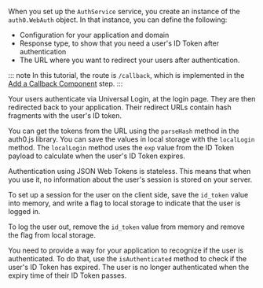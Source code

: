 When you set up the `AuthService` service, you create an instance of the `auth0.WebAuth` object. In that instance, you can define the following:

* Configuration for your application and domain
* Response type, to show that you need a user's ID Token after authentication
* The URL where you want to redirect your users after authentication.

::: note
In this tutorial, the route is `/callback`, which is implemented in the [Add a Callback Component](#add-a-callback-component) step. 
:::

Your users authenticate via Universal Login, at the login page. They are then redirected back to your application. Their redirect URLs contain hash fragments with the user's ID token.

You can get the tokens from the URL using the `parseHash` method in the auth0.js library. You can save the values in local storage with the `localLogin` method. The `localLogin` method uses the `exp` value from the ID Token payload to calculate when the user's ID Token expires.

Authentication using JSON Web Tokens is stateless. This means that when you use it, no information about the user's session is stored on your server.

To set up a session for the user on the client side, save the `id_token` value into memory, and write a flag to local storage to indicate that the user is logged in.

To log the user out, remove the `id_token` value from memory and remove the flag from local storage.

You need to provide a way for your application to recognize if the user is authenticated. To do that, use the `isAuthenticated` method to check if the user's ID Token has expired. The user is no longer authenticated when the expiry time of their ID Token passes.
